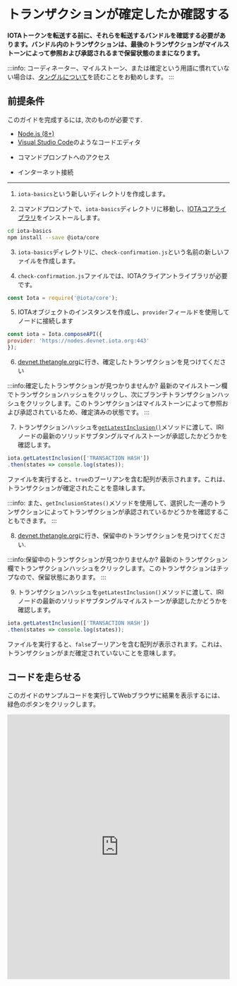 # トランザクションが確定したか確認する
<!-- # Check if a transaction is confirmed -->

**IOTAトークンを転送する前に、それらを転送するバンドルを確認する必要があります。バンドル内のトランザクションは、最後のトランザクションがマイルストーンによって参照および承認されるまで保留状態のままになります。**
<!-- **Before IOTA tokens can be transferred, the bundle that transfers them must be confirmed. Transactions in a bundle remain in a pending state until the tail transaction is referenced and approved by a milestone.** -->

:::info:
コーディネーター、マイルストーン、または確定という用語に慣れていない場合は、[タングルについて](root://the-tangle/0.1/introduction/overview.md)を読むことをお勧めします。
:::
<!-- :::info: -->
<!-- If you're unfamiliar with the terms Coordinator, milestone, or confirmation, we recommend that you [read about the Tangle](root://the-tangle/0.1/introduction/overview.md). -->
<!-- ::: -->

## 前提条件
<!-- ## Prerequisites -->

このガイドを完成するには, 次のものが必要です.
<!-- To complete this guide, you need the following: -->

* [Node.js (8+)](https://nodejs.org/en/)
* [Visual Studio Code](https://code.visualstudio.com/Download)のようなコードエディタ
<!-- * A code editor such as [Visual Studio Code](https://code.visualstudio.com/Download) -->
* コマンドプロンプトへのアクセス
<!-- * Access to a command prompt -->
* インターネット接続
<!-- * An Internet connection -->

---

1. `iota-basics`という新しいディレクトリを作成します。
<!-- 1. Create a new directory called `iota-basics` -->

2. コマンドプロンプトで、`iota-basics`ディレクトリに移動し、[IOTAコアライブラリ](https://github.com/iotaledger/iota.js/tree/next/packages/core)をインストールします。
<!-- 2. In the command prompt, change into the `iota-basics` directory, and install the [IOTA Core library](https://github.com/iotaledger/iota.js/tree/next/packages/core) -->

  ```bash
  cd iota-basics
  npm install --save @iota/core
  ```

3. `iota-basics`ディレクトリに、`check-confirmation.js`という名前の新しいファイルを作成します。
<!-- 3. In the `iota-basics` directory, create a new file called `check-confirmation.js` -->

4. `check-confirmation.js`ファイルでは、IOTAクライアントライブラリが必要です。
<!-- 4. In the `check-confirmation.js` file, require the IOTA client library -->

  ```js
  const Iota = require('@iota/core');
  ```

5. IOTAオブジェクトのインスタンスを作成し、`provider`フィールドを使用してノードに接続します
<!-- 5. Create an instance of the IOTA object and use the `provider` field to connect to a node -->

  ```js
  const iota = Iota.composeAPI({
  provider: 'https://nodes.devnet.iota.org:443'
  });
  ```

6. [devnet.thetangle.org](https://devnet.thetangle.org/)に行き、確定したトランザクションを見つけてください
<!-- 6. Go to [devnet.thetangle.org](https://devnet.thetangle.org/) and find a confirmed transaction -->

  :::info:確定したトランザクションが見つかりませんか?
  最新のマイルストーン欄でトランザクションハッシュをクリックし、次にブランチトランザクションハッシュをクリックします。このトランザクションはマイルストーンによって参照および承認されているため、確定済みの状態です。
  :::
  <!-- :::info:Can't find a confirmed transaction? -->
  <!-- Click a transaction hash in the Latest milestones box, then click the branch transaction hash. This transaction is referenced and approved by the milstone, so it is in a confirmed state. -->
  <!-- ::: -->

7. トランザクションハッシュを[`getLatestInclusion()`](https://github.com/iotaledger/iota.js/blob/next/api_reference.md#module_core.getLatestInclusion)メソッドに渡して、IRIノードの最新のソリッドサブタングルマイルストーンが承認したかどうかを確認します。
<!-- 7. Pass the transaction hash to the [`getLatestInclusion()`](https://github.com/iotaledger/iota.js/blob/next/api_reference.md#module_core.getLatestInclusion) method to check if the IRI node's latest solid subtangle milestone approves it -->

  ```js
  iota.getLatestInclusion(['TRANSACTION HASH'])
  .then(states => console.log(states));
  ```

  ファイルを実行すると、`true`のブーリアンを含む配列が表示されます。これは、トランザクションが確定されたことを意味します。
  <!-- When you execute the file, you should see an array that contains the `true` boolean, meaning that the transaction is confirmed. -->

  :::info:
  また、`getInclusionStates()`メソッドを使用して、選択した一連のトランザクションによってトランザクションが承認されているかどうかを確認することもできます。
  :::
  <!-- :::info: -->
  <!-- You could also use the `getInclusionStates()` method to check if a transaction is approved by an array of your own chosen transactions. -->
  <!-- ::: -->

8. [devnet.thetangle.org](https://devnet.thetangle.org)に行き、保留中のトランザクションを見つけてください.
<!-- 8. Go to [devnet.thetangle.org](https://devnet.thetangle.org) and find a pending transaction -->

  :::info:保留中のトランザクションが見つかりませんか?
  最新のトランザクション欄でトランザクションハッシュをクリックします。このトランザクションはチップなので、保留状態にあります。
  :::
  <!-- :::info:Can't find a pending transaction? -->
  <!-- Click a transaction hash in the Latest transactions box. This transaction is a tip, so it is in a pending state. -->
  <!-- ::: -->

9. トランザクションハッシュを`getLatestInclusion()`メソッドに渡して、IRIノードの最新のソリッドサブタングルマイルストーンが承認したかどうかを確認します。
<!-- 9. Pass the transaction hash to the `getLatestInclusion()` method to check if the IRI node's latest solid subtangle milestone approves it -->

  ```js
  iota.getLatestInclusion(['TRANSACTION HASH'])
  .then(states => console.log(states));
  ```

  ファイルを実行すると、`false`ブーリアンを含む配列が表示されます。これは、トランザクションがまだ確定されていないことを意味します。
  <!-- When you execute the file, you should see an array that contains the `false` boolean, meaning that the transaction is not yet confirmed. -->

## コードを走らせる
<!-- ## Run the code -->

このガイドのサンプルコードを実行してWebブラウザに結果を表示するには、緑色のボタンをクリックします。
<!-- Click the green button to run the sample code in this guide and see the results in the web browser. -->

<iframe height="600px" width="100%" src="https://repl.it/@jake91/Check-transaction-confirmation?lite=true" scrolling="no" frameborder="no" allowtransparency="true" allowfullscreen="true" sandbox="allow-forms allow-pointer-lock allow-popups allow-same-origin allow-scripts allow-modals"></iframe>
